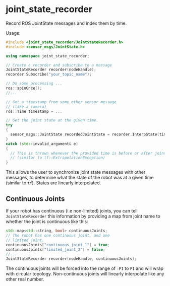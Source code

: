 # joint_state_recorder
Record ROS JointState messages and index them by time.

Usage:

```c++
#include <joint_state_recorder/JointStateRecorder.h>
#include <sensor_msgs/JointState.h>

using namespace joint_state_recorder;

// Create a recorder and subscribe to a message
JointStateRecorder recorder(nodeHandle);
recorder.Subscribe("your_topic_name");

// Do some processing ...
ros::spinOnce();
//...

// Get a timestamp from some other sensor message 
// (like a camera)
ros::Time timestamp = ...

// Get the joint state at the given time.
try
{
  sensor_msgs::JointState recordedJointState = recorder.InterpState(timestamp);
}
catch (std::invalid_argument& e)
{
  // This is thrown whenever the provided time is before or after joint data exists.
  // (similar to tf::ExtrapolationException)
}
```

This allows the user to synchronize joint state messages with other messages, to determine what the state of the robot was at a given time (similar to `tf`). States are linearly interpolated. 

## Continuous Joints

If your robot has continuous (i.e non-limited) joints, you can tell `JointStateRecorder` this information by providing a map from joint name to whether the joint is continuous like this:

```c++
std::map<std::string, bool> continuousJoints;
// The robot has one continuous joint, and one 
// limited joint.
continuousJoints["continuous_joint_1"] = true;
continuousJoints["limited_joint_2"] = false;
//...
JointStateRecorder recorder(nodeHandle, continuousJoints);
```

The continuous joints will be forced into the range of `-PI` to `PI` and will wrap with circular topology. Non-continuous joints will linearly interpolate like any other real number.

